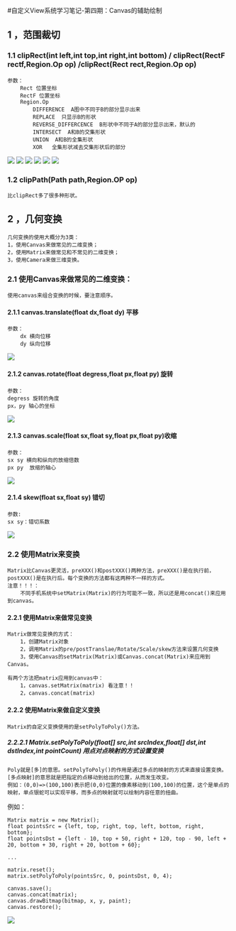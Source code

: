 #自定义View系统学习笔记-第四期：Canvas的辅助绘制
##  1 ，范围裁切
### 1.1 clipRect(int left,int top,int right,int bottom)  /  clipRect(RectF rectf,Region.Op op)  /clipRect(Rect rect,Region.Op op) 
	参数：
		Rect 位置坐标
		RectF 位置坐标
		Region.Op 
			DIFFERENCE  A图中不同于B的部分显示出来
			REPLACE  只显示B的形状
			REVERSE_DIFFERCENCE  B形状中不同于A的部分显示出来，默认的
			INTERSECT  A和B的交集形状
			UNION  A和B的全集形状
			XOR   全集形状减去交集形状后的部分
![](http://img.blog.csdn.net/20161218202418687)
![](http://img.blog.csdn.net/20161218201408423)
![](http://img.blog.csdn.net/20161218201502071)
![](http://img.blog.csdn.net/20161218201558019)
![](http://img.blog.csdn.net/20161218201643259)
![](http://img.blog.csdn.net/20161218201719166)

### 1.2 clipPath(Path path,Region.OP op) 
	比clipRect多了很多种形状。
	
## 2 ，几何变换
	几何变换的使用大概分为3类：
	1，使用Canvas来做常见的二维变换；
	2，使用Matrix来做常见和不常见的二维变换；
	3，使用Camera来做三维变换。
### 2.1 使用Canvas来做常见的二维变换：
	使用canvas来组合变换的时候，要注意顺序。
#### 2.1.1 canvas.translate(float dx,float dy) 平移
	参数：
		dx 横向位移
		dy 纵向位移
![](https://user-gold-cdn.xitu.io/2017/8/4/ce71396d00dba6af67c6b9a6be5a80e6?imageView2/0/w/1280/h/960/ignore-error/1)
#### 2.1.2 canvas.rotate(float degress,float px,float py) 旋转
	参数：
	degress 旋转的角度
	px，py 轴心的坐标	
![](https://user-gold-cdn.xitu.io/2017/8/4/a4f510606baacfc1ae91aedb8df7250f?imageView2/0/w/1280/h/960/ignore-error/1)	
#### 2.1.3 canvas.scale(float sx,float sy,float px,float py)收缩

	参数：
	sx sy 横向和纵向的放缩倍数
	px py  放缩的轴心
![](https://user-gold-cdn.xitu.io/2017/8/4/4e2f563019afbf7f1fdf54f10045fc8a?imageView2/0/w/1280/h/960/ignore-error/1)

#### 2.1.4 skew(float sx,float sy) 错切
	参数:
	sx sy：错切系数
![](https://user-gold-cdn.xitu.io/2017/8/4/33cb4f6082f7067c11a0bc956d018960?imageView2/0/w/1280/h/960/ignore-error/1) 

### 2.2 使用Matrix来变换
	Matrix比Canvas更灵活，preXXX()和postXXX()两种方法，preXXX()是在执行前，postXXX()是在执行后。每个变换的方法都有这两种不一样的方式。
	注意！！！：
		不同手机系统中setMatrix(Matrix)的行为可能不一致，所以还是用concat()来应用到canvas。
#### 2.2.1 使用Matrix来做常见变换
	Matrix做常见变换的方式：
		1，创建Matrix对象
		2，调用Matrix的pre/postTranslae/Rotate/Scale/skew方法来设置几何变换
		3，使用Canvas的setMatrix(Matrix)或Canvas.concat(Matrix)来应用到Canvas。
	
	有两个方法把matrix应用到canvas中：
		1，canvas.setMatrix(matrix) 看注意！！
		2，canvas.concat(matrix)
#### 2.2.2 使用Matrix来做自定义变换
	Matrix的自定义变换使用的是setPolyToPoly()方法。
##### 2.2.2.1 Matrix.setPolyToPoly(float[] src,int srcIndex,float[] dst,int dstIndex,int pointCount) 用点对点映射的方式设置变换
	Poly就是[多]的意思。setPolyToPoly()的作用是通过多点的映射的方式来直接设置变换。
	[多点映射]的意思就是把指定的点移动到给出的位置，从而发生改变。
	例如：(0,0)=>(100,100)表示把(0,0)位置的像素移动到(100,100)的位置，这个是单点的映射，单点银蛇可以实现平移，而多点的映射就可以绘制内容任意的扭曲。



例如：
	
	Matrix matrix = new Matrix();
	float pointsSrc = {left, top, right, top, left, bottom, right, bottom};
	float pointsDst = {left - 10, top + 50, right + 120, top - 90, left + 20, bottom + 30, right + 20, bottom + 60};
	
	...
	
	matrix.reset();
	matrix.setPolyToPoly(pointsSrc, 0, pointsDst, 0, 4);
	
	canvas.save();
	canvas.concat(matrix);
	canvas.drawBitmap(bitmap, x, y, paint);
	canvas.restore();

![](https://user-gold-cdn.xitu.io/2017/8/4/bec6994542e74ba6b5990887ae43832f?imageView2/0/w/1280/h/960/ignore-error/1)

